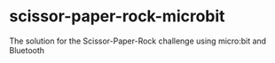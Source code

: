 # scissor-paper-rock-microbit
The solution for the Scissor-Paper-Rock challenge using micro:bit and Bluetooth
